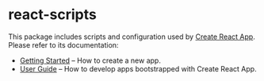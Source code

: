 # react-scripts

This package includes scripts and configuration used by [Create React App](https://github.com/facebook/jzkit-cli).<br>
Please refer to its documentation:

* [Getting Started](https://github.com/facebook/jzkit-cli/blob/master/README.md#getting-started) – How to create a new app.
* [User Guide](https://github.com/facebook/jzkit-cli/blob/master/packages/react-scripts/template/README.md) – How to develop apps bootstrapped with Create React App.
